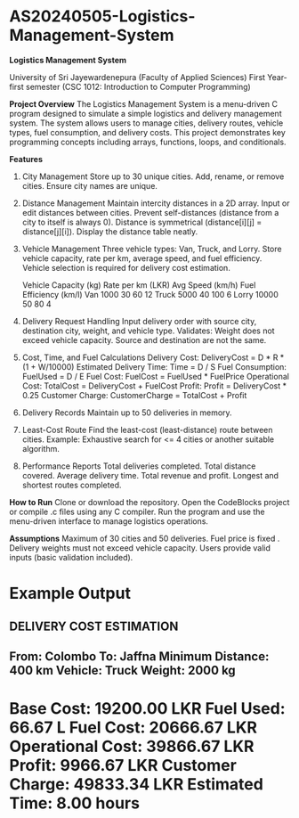 # AS20240505-Logistics-Management-System

**Logistics Management System**

University of Sri Jayewardenepura (Faculty of Applied Sciences)
First Year-first semester  (CSC 1012: Introduction to Computer Programming)

**Project Overview**
The Logistics Management System is a menu-driven C program designed to simulate a simple logistics and delivery management system. The system allows users to manage cities, delivery routes, vehicle types, fuel consumption, and delivery costs. This project demonstrates key programming concepts including arrays, functions, loops, and conditionals.

**Features**

1. City Management
    Store up to 30 unique cities.
    Add, rename, or remove cities.
    Ensure city names are unique.

2. Distance Management
    Maintain intercity distances in a 2D array.
    Input or edit distances between cities.
    Prevent self-distances (distance from a city to itself is always 0).
    Distance is symmetrical (distance[i][j] = distance[j][i]).
    Display the distance table neatly.

3. Vehicle Management
    Three vehicle types: Van, Truck, and Lorry.
    Store vehicle capacity, rate per km, average speed, and fuel efficiency.
    Vehicle selection is required for delivery cost estimation.

    Vehicle	  Capacity (kg)	  Rate per km (LKR)	  Avg Speed (km/h)	  Fuel Efficiency (km/l)
    Van	        1000	            30	                60	                12
    Truck	    5000	            40	                100             	6
    Lorry	    10000	            50              	80              	4

4. Delivery Request Handling
    Input delivery order with source city, destination city, weight, and vehicle type.
    Validates:
    Weight does not exceed vehicle capacity.
    Source and destination are not the same.

5. Cost, Time, and Fuel Calculations
    Delivery Cost: DeliveryCost = D * R * (1 + W/10000)
    Estimated Delivery Time: Time = D / S
    Fuel Consumption: FuelUsed = D / E
    Fuel Cost: FuelCost = FuelUsed * FuelPrice
    Operational Cost: TotalCost = DeliveryCost + FuelCost
    Profit: Profit = DeliveryCost * 0.25
    Customer Charge: CustomerCharge = TotalCost + Profit

6. Delivery Records
    Maintain up to 50 deliveries in memory.

7. Least-Cost Route
    Find the least-cost (least-distance) route between cities.
    Example: Exhaustive search for <= 4 cities or another suitable algorithm.

8. Performance Reports
    Total deliveries completed.
    Total distance covered.
    Average delivery time.
    Total revenue and profit.
    Longest and shortest routes completed.

**How to Run**
    Clone or download the repository.
    Open the CodeBlocks project or compile .c files using any C compiler.
    Run the program and use the menu-driven interface to manage logistics operations.

**Assumptions**
    Maximum of 30 cities and 50 deliveries.
    Fuel price is fixed .
    Delivery weights must not exceed vehicle capacity.
    Users provide valid inputs (basic validation included).

**Example Output**
======================================================
DELIVERY COST ESTIMATION
------------------------------------------------------
From: Colombo
To: Jaffna
Minimum Distance: 400 km
Vehicle: Truck
Weight: 2000 kg
------------------------------------------------------
Base Cost: 19200.00 LKR
Fuel Used: 66.67 L
Fuel Cost: 20666.67 LKR
Operational Cost: 39866.67 LKR
Profit: 9966.67 LKR
Customer Charge: 49833.34 LKR
Estimated Time: 8.00 hours
======================================================
